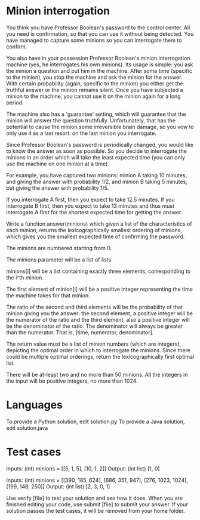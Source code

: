 Minion interrogation
====================

You think you have Professor Boolean's password to the control center. All you need is confirmation, so that you can use it without being detected. You have managed to capture some minions so you can interrogate them to confirm.

You also have in your possession Professor Boolean's minion interrogation machine (yes, he interrogates his own minions). Its usage is simple: you ask the minion a question and put him in the machine. After some time (specific to the minion), you stop the machine and ask the minion for the answer. With certain probability (again, specific to the minion) you either get the truthful answer or the minion remains silent. Once you have subjected a minion to the machine, you cannot use it on the minion again for a long period.

The machine also has a 'guarantee' setting, which will guarantee that the minion will answer the question truthfully. Unfortunately, that has the potential to cause the minion some irreversible brain damage, so you vow to only use it as a last resort: on the last minion you interrogate.

Since Professor Boolean's password is periodically changed, you would like to know the answer as soon as possible. So you decide to interrogate the minions in an order which will take the least expected time (you can only use the machine on one minion at a time).

For example, you have captured two minions: minion A taking 10 minutes, and giving the answer with probability 1/2, and minion B taking 5 minutes, but giving the answer with probability 1/5.

If you interrogate A first, then you expect to take 12.5 minutes.
If you interrogate B first, then you expect to take 13 minutes and thus must interrogate A first for the shortest expected time for getting the answer.

Write a function answer(minions) which given a list of the characteristics of each minion, returns the lexicographically smallest ordering of minions, which gives you the smallest expected time of confirming the password.

The minions are numbered starting from 0.

The minions parameter will be a list of lists. 

minions[i] will be a list containing exactly three elements, corresponding to the i^th minion. 

The first element of minion[i] will be a positive integer representing the time the machine takes for that minion. 

The ratio of the second and third elements will be the probability of that minion giving you the answer: the second element, a positive integer will be the numerator of the ratio and the third element, also a positive integer will be the denominator of the ratio. The denominator will always be greater than the numerator. That is, [time, numerator, denominator].

The return value must be a list of minion numbers (which are integers), depicting the optimal order in which to interrogate the minions. Since there could be multiple optimal orderings, return the lexicographically first optimal list.

There will be at-least two and no more than 50 minions.
All the integers in the input will be positive integers, no more than 1024.

Languages
=========

To provide a Python solution, edit solution.py
To provide a Java solution, edit solution.java

Test cases
==========

Inputs:
    (int) minions = [[5, 1, 5], [10, 1, 2]]
Output:
    (int list) [1, 0]

Inputs:
    (int) minions = [[390, 185, 624], [686, 351, 947], [276, 1023, 1024], [199, 148, 250]]
Output:
    (int list) [2, 3, 0, 1]

Use verify [file] to test your solution and see how it does. When you are finished editing your code, use submit [file] to submit your answer. If your solution passes the test cases, it will be removed from your home folder.
